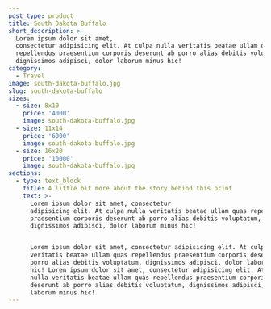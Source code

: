 ```yaml
---
post_type: product
title: South Dakota Buffalo
short_description: >-
  Lorem ipsum dolor sit amet,
  consectetur adipisicing elit. At culpa nulla veritatis beatae ullam quas
  repellendus praesentium corporis deserunt ab porro alias debitis voluptatum,
  dignissimos adipisci, dolor laborum minus hic!
category:
  - Travel
image: south-dakota-buffalo.jpg
slug: south-dakota-buffalo
sizes:
  - size: 8x10
    price: '4000'
    image: south-dakota-buffalo.jpg
  - size: 11x14
    price: '6000'
    image: south-dakota-buffalo.jpg
  - size: 16x20
    price: '10000'
    image: south-dakota-buffalo.jpg
sections:
  - type: text_block
    title: A little bit more about the story behind this print
    text: >-
      Lorem ipsum dolor sit amet, consectetur
      adipisicing elit. At culpa nulla veritatis beatae ullam quas repellendus
      praesentium corporis deserunt ab porro alias debitis voluptatum,
      dignissimos adipisci, dolor laborum minus hic!


      Lorem ipsum dolor sit amet, consectetur adipisicing elit. At culpa nulla
      veritatis beatae ullam quas repellendus praesentium corporis deserunt ab
      porro alias debitis voluptatum, dignissimos adipisci, dolor laborum minus
      hic! Lorem ipsum dolor sit amet, consectetur adipisicing elit. At culpa
      nulla veritatis beatae ullam quas repellendus praesentium corporis
      deserunt ab porro alias debitis voluptatum, dignissimos adipisci, dolor
      laborum minus hic!
---
```

